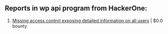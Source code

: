 ## Reports in wp api program from HackerOne:
1. [Missing access control exposing detailed information on all users](https://hackerone.com/reports/138244) | $0.0 bounty
